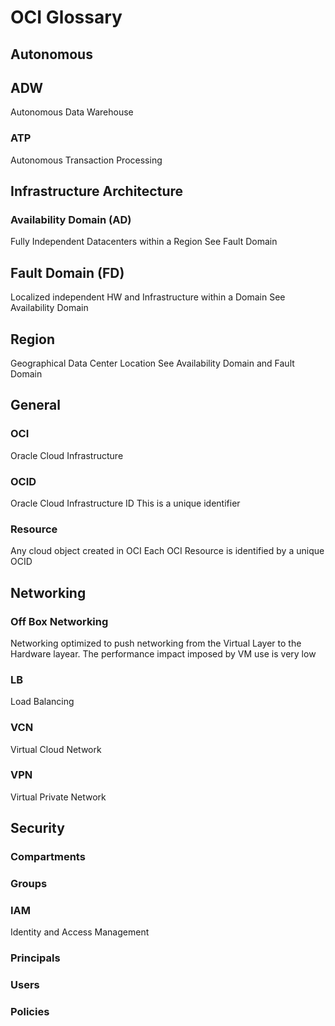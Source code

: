 
# OCI Glossary

## Autonomous

## ADW

Autonomous Data Warehouse

### ATP

Autonomous Transaction Processing

## Infrastructure Architecture

### Availability Domain (AD)

Fully Independent Datacenters within a Region 
See Fault Domain

## Fault Domain (FD)

Localized independent HW and Infrastructure within a Domain
See Availability Domain

## Region

Geographical Data Center Location
See Availability Domain and Fault Domain

## General

### OCI 

Oracle Cloud Infrastructure

### OCID

Oracle Cloud Infrastructure ID
This is a unique identifier

### Resource

Any cloud object created in OCI
Each OCI Resource is identified by a unique OCID

## Networking

### Off Box Networking

Networking optimized to push networking from the Virtual Layer to the Hardware layear.
The performance impact imposed by VM use is very low

### LB

Load Balancing

### VCN

Virtual Cloud Network

### VPN

Virtual Private Network

## Security

### Compartments

### Groups

### IAM

Identity and Access Management

### Principals

### Users

### Policies

